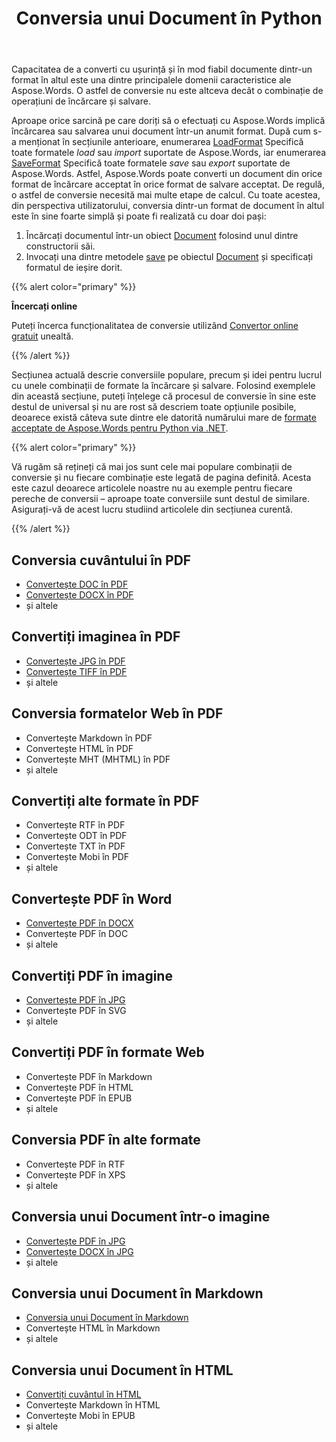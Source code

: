 ﻿---
title: Conversia unui Document în Python
second_title: Aspose.Words pentru Python via .NET
articleTitle: Conversia unui Document
linktitle: Conversia unui Document
type: docs
url: /ro/python-net/convert-a-document/
weight: 30
description: "Convertiți cu ușurință documente dintr-un format în altul folosind Python. Puteți lucra cu toate cele mai populare formate, cum ar fi Microsoft Word formate, cum ar fi DOCX sau DOC, OpenDocument formate, cum ar fi ODT sau OTT, formate web, cum ar fi HTML sau XHTML, formate de text, cum ar fi MarkDown sau TXT, și altele."
keywords: "convert a document python, convert documents from one format to another python, convert to markdown python, convert pdf to docx python, convert docx to pdf python, convert doc to pdf python, convert a document Aspose for Python"
---

Capacitatea de a converti cu ușurință și în mod fiabil documente dintr-un format în altul este una dintre principalele domenii caracteristice ale Aspose.Words. O astfel de conversie nu este altceva decât o combinație de operațiuni de încărcare și salvare.

Aproape orice sarcină pe care doriți să o efectuați cu Aspose.Words implică încărcarea sau salvarea unui document într-un anumit format. După cum s-a menționat în secțiunile anterioare, enumerarea [LoadFormat](https://reference.aspose.com/words/python-net/aspose.words/loadformat/) Specifică toate formatele *load* sau *import* suportate de Aspose.Words, iar enumerarea [SaveFormat](https://reference.aspose.com/words/python-net/aspose.words/saveformat/) Specifică toate formatele *save* sau *export* suportate de Aspose.Words. Astfel, Aspose.Words poate converti un document din orice format de încărcare acceptat în orice format de salvare acceptat. De regulă, o astfel de conversie necesită mai multe etape de calcul. Cu toate acestea, din perspectiva utilizatorului, conversia dintr-un format de document în altul este în sine foarte simplă și poate fi realizată cu doar doi pași:

1. Încărcați documentul într-un obiect [Document](https://reference.aspose.com/words/python-net/aspose.words/document/) folosind unul dintre constructorii săi.
1. Invocați una dintre metodele [save](https://reference.aspose.com/words/python-net/aspose.words/document/save/) pe obiectul [Document](https://reference.aspose.com/words/python-net/aspose.words/document/) și specificați formatul de ieșire dorit.

{{% alert color="primary" %}}

**Încercați online**

Puteți încerca funcționalitatea de conversie utilizând [Convertor online gratuit](https://products.aspose.app/words/conversion) unealtă.

{{% /alert %}}

Secțiunea actuală descrie conversiile populare, precum și idei pentru lucrul cu unele combinații de formate la încărcare și salvare. Folosind exemplele din această secțiune, puteți înțelege că procesul de conversie în sine este destul de universal și nu are rost să descriem toate opțiunile posibile, deoarece există câteva sute dintre ele datorită numărului mare de [formate acceptate de Aspose.Words pentru Python via .NET](/words/python-net/supported-document-formats/).

{{% alert color="primary" %}}

Vă rugăm să rețineți că mai jos sunt cele mai populare combinații de conversie și nu fiecare combinație este legată de pagina definită. Acesta este cazul deoarece articolele noastre nu au exemple pentru fiecare pereche de conversii – aproape toate conversiile sunt destul de similare. Asigurați-vă de acest lucru studiind articolele din secțiunea curentă.

{{% /alert %}}

<div class="row">
	<div class="col-md-4">
		<h2>Conversia cuvântului în PDF</h2>
			<ul>
				<li><a href="/words/python-net/convert-a-document-to-pdf/#converting-doc-or-docx-to-pdf">Convertește DOC în PDF</a></li>
				<li><a href="/words/python-net/convert-a-document-to-pdf/#converting-doc-or-docx-to-pdf">Convertește DOCX în PDF</a></li>
				<li>și altele</li>
			</ul>
		<h2>Convertiți imaginea în PDF</h2>
			<ul>
				<li><a href="/words/python-net/convert-a-document-to-pdf/#convert-an-image-to-pdf">Convertește JPG în PDF</a></li>
				<li><a href="/words/python-net/convert-a-document-to-pdf/#convert-an-image-to-pdf">Convertește TIFF în PDF</a></li>
				<li>și altele</li>
			</ul>
		<h2>Conversia formatelor Web în PDF</h2>
			<ul>
				<li>Convertește Markdown în PDF</li>
				<li>Convertește HTML în PDF</li>
				<li>Convertește MHT (MHTML) în PDF</li>
				<li>și altele</li>
			</ul>
		<h2>Convertiți alte formate în PDF</h2>
			<ul>
				<li>Convertește RTF în PDF</li>
				<li>Convertește ODT în PDF</li>
				<li>Convertește TXT în PDF</li>
				<li>Convertește Mobi în PDF</li>
				<li>și altele</li>
			</ul>
	</div>
	<div class="col-md-4">
		<h2>Convertește PDF în Word</h2>
			<ul>
				<li><a href="/words/python-net/convert-pdf-to-other-document-formats/">Convertește PDF în DOCX</a></li>
        <li>Convertește PDF în DOC</li>
				<li>și altele</li>
			</ul>
		<h2>Convertiți PDF în imagine</h2>
			<ul>
				<li><a href="/words/python-net/convert-a-document-to-an-image/">Convertește PDF în JPG</a></li>
        <li>Convertește PDF în SVG</li>
				<li>și altele</li>
			</ul>
		<h2>Convertiți PDF în formate Web</h2>
			<ul>
        <li>Convertește PDF în Markdown</li>
				<li>Convertește PDF în HTML</li>
				<li>Convertește PDF în EPUB</li>
				<li>și altele</li>
			</ul>
		<h2>Conversia PDF în alte formate</h2>
			<ul>
				<li>Convertește PDF în RTF</li>
				<li>Convertește PDF în XPS</li>
				<li>și altele</li>
			</ul>
	</div>
	<div class="col-md-4">
		<h2>Conversia unui Document într-o imagine</h2>
			<ul>
				<li><a href="/words/python-net/convert-a-document-to-an-image/">Convertește PDF în JPG</a></li>
				<li><a href="/words/python-net/convert-a-document-to-an-image/">Convertește DOCX în JPG</a></li>
				<li>și altele</li>
			</ul>
		<h2>Conversia unui Document în Markdown</h2>
			<ul>
				<li><a href="/words/python-net/convert-a-document-to-markdown/">Conversia unui Document în Markdown</a></li>
				<li>Convertește HTML în Markdown</li>
				<li>și altele</li>
			</ul>
		<h2>Conversia unui Document în HTML</h2>
			<ul>
				<li><a href="/words/python-net/convert-a-document-to-html-mhtml-or-epub/#convert-a-document">Convertiți cuvântul în HTML</a></li>
				<li>Convertește Markdown în HTML</li>
				<li>Convertește Mobi în EPUB</li>
				<li>și altele</li>
			</ul>
	</div>
</div>
